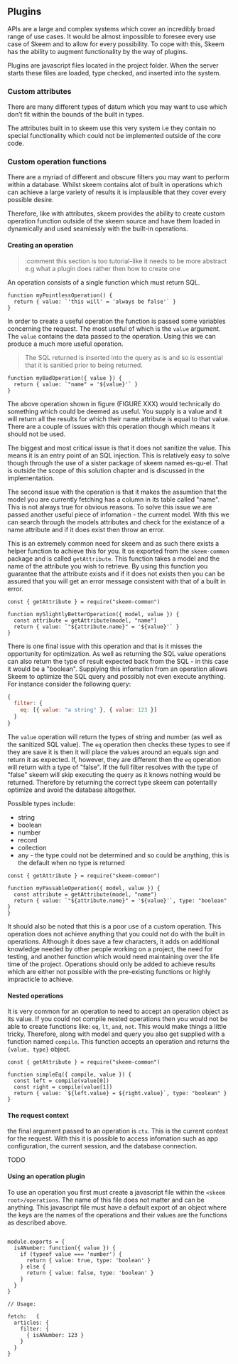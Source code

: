 ## Plugins

APIs are a large and complex systems which cover an incredibly broad range of use cases. It would be almost impossible to foresee every use case of Skeem and to allow for every possibility. To cope with this, Skeem has the ability to augment functionality by the way of plugins.

Plugins are javascript files located in the project folder. When the server starts these files are loaded, type checked, and inserted into the system.

### Custom attributes

There are many different types of datum which you may want to use which don’t fit within the bounds of the built in types.

The attributes built in to skeem use this very system i.e they contain no special functionality which could not be implemented outside of the core code.

### Custom operation functions

There are a myriad of different and obscure filters you may want to perform within a database. Whilst skeem contains alot of built in operations which can achieve a large variety of results it is implausible that they cover every possible desire.

Therefore, like with attributes, skeem provides the ability to create custom operation function outside of the skeem source and have them loaded in dynamically and used seamlessly with the built-in operations.

#### Creating an operation

> :comment this section is too tutorial-like it needs to be more abstract e.g what a plugin does rather then how to create one

An operation consists of a single function which must return SQL.

```{.javascript caption="The simplist custom operation - it would always return false and so is utterly pointless."}
function myPointlessOperation() {
  return { value: `'this will' = 'always be false'` }
}
```

In order to create a useful operation the function is passed some variables concerning the request. The most useful of which is the `value` argument. The `value` contains the data passed to the operation. Using this we can produce a much more useful operation.

> The SQL returned is inserted into the query as is and so is essential that it is sanitied prior to being returned.

```{.javascript caption="Returns all the records for which the name matches the value supplied. However there are major issues with this and should not be used."}
function myBadOperation({ value }) {
  return { value: `"name" = '${value}'` }
}
```

The above operation shown in figure (FIGURE XXX) would technically do something which could be deemed as useful. You supply is a value and it will return all the results for which their name attribute is equal to that value. There are a couple of issues with this operation though which means it should not be used.

The biggest and most critical issue is that it does not sanitize the value. This means it is an entry point of an SQL injection. This is relatively easy to solve though through the use of a sister package of skeem named es-qu-el. That is outside the scope of this solution chapter and is discussed in the implementation.

The second issue with the operation is that it makes the assumtion that the model you are currently fetching has a column in its table called "name". This is not always true for obvious reasons. To solve this issue we are passed another useful piece of infomation - the current model. With this we can search through the models attributes and check for the existance of a name attribute and if it does exist then throw an error.

This is an extremely common need for skeem and as such there exists a helper function to achieve this for you. It os exported from the `skeem-common` package and is called `getAttribute`. This function takes a model and the name of the attribute you wish to retrieve. By using this function you guarantee that the attribute exists and if it does not exists then you can be assured that you will get an error message consistent with that of a built in error.

```{.javascript caption="Checks to see if name actually exists on the model being queried."}
const { getAttribute } = require("skeem-common")

function mySlightlyBetterOperation({ model, value }) {
  const attribute = getAttribute(model, "name")
  return { value: `"${attribute.name}" = '${value}'` }
}
```

There is one final issue with this operation and that is it misses the opportunity for optimization. As well as returning the SQL value operations can also return the type of result expected back from the SQL - in this case it would be a "boolean". Supplying this infomation from an operation allows Skeem to optimize the SQL query and possibly not even execute anything. For instance consider the following query:

```javascript
{
  filter: {
    eq: [{ value: "a string" }, { value: 123 }]
  }
}
```

The `value` operation will return the types of string and number (as well as the sanitized SQL value). The `eq` operation then checks these types to see if they are save it is then it will place the values around an equals sign and return it as expected. If, however, they are different then the `eq` operation will return with a type of "false". If the full filter resolves with the type of "false" skeem will skip executing the query as it knows nothing would be returned. Therefore by returning the correct type skeem can potentailly optimize and avoid the database altogether.

Possible types include:

- string
- boolean
- number
- record
- collection
- any - the type could not be determined and so could be anything, this is the default when no type is returned

```{.javascript caption="Checks to see if the attribute actually exists and returns the correct type"}
const { getAttribute } = require("skeem-common")

function myPassableOperation({ model, value }) {
  const attribute = getAttribute(model, "name")
  return { value: `"${attribute.name}" = '${value}'`, type: "boolean" }
}
```

It should also be noted that this is a poor use of a custom operation. This operation does not achieve anything that you could not do with the built in operations. Although it does save a few characters, it adds on additional knowledge needed by other people working on a project, the need for testing, and another function which would need maintaining over the life time of the project. Operations should only be added to achieve results which are either not possible with the pre-existing functions or highly impracticle to achieve.

#### Nested operations

It is very common for an operation to need to accept an operation object as its value. If you could not compile nested operations then you would not be able to create functions like: `eq`, `lt`, `and`, `not`. This would make things a little tricky. Therefore, along with model and query you also get supplied with a function named `compile`. This function accepts an operation and returns the `{value, type}` object.

```{.javascript caption="A simple implementation of the eq operaion."}
const { getAttribute } = require("skeem-common")

function simpleEq({ compile, value }) {
  const left = compile(value[0])
  const right = compile(value[1])
  return { value: `${left.value} = ${right.value}`, type: "boolean" }
}
```

#### The request context

the final argument passed to an operation is `ctx`. This is the current context for the request. With this it is possible to access infomation such as app configuration, the current session, and the database connection.

TODO

#### Using an operation plugin

To use an operation you first must create a javascript file within the `<skeem root>/operations`. The name of this file does not matter and can be anything. This javascript file must have a default export of an object where the keys are the names of the operations and their values are the functions as described above.

```{.javascript caption="A full operation plugin file"}

module.exports = {
  isANumber: function({ value }) {
    if (typeof value === 'number') {
      return { value: true, type: 'boolean' }
    } else {
      return { value: false, type: 'boolean' }
    }
  }
}

// Usage:

fetch:   {
  articles: {
    filter: {
      { isANumber: 123 }
    }
  }
}
```
